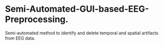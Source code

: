 # Semi-Automated-GUI-based-EEG-Preprocessing.
Semi-automated method to identify and delete temporal and spatial artifacts from EEG data. 
